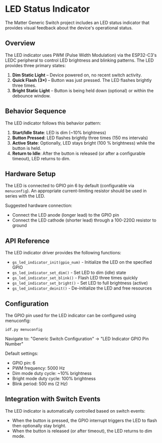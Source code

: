 # LED Status Indicator

The Matter Generic Switch project includes an LED status indicator that provides visual feedback about the device's operational status.

## Overview

The LED indicator uses PWM (Pulse Width Modulation) via the ESP32-C3's LEDC peripheral to control LED brightness and blinking patterns. The LED provides three primary states:

1. **Dim Static Light** – Device powered on, no recent switch activity.
2. **Quick Flash (3×)** – Button was just pressed. The LED flashes brightly three times.
3. **Bright Static Light** – Button is being held down (optional) or within the debounce window.

## Behavior Sequence

The LED indicator follows this behavior pattern:

1. **Start/Idle State**: LED is dim (~10% brightness)
2. **Button Pressed**: LED flashes brightly three times (150 ms intervals)
3. **Active State**: Optionally, LED stays bright (100 % brightness) while the button is held.
4. **Return to Idle**: After the button is released (or after a configurable timeout), LED returns to dim.

## Hardware Setup

The LED is connected to GPIO pin 6 by default (configurable via `menuconfig`). An appropriate current-limiting resistor should be used in series with the LED.

Suggested hardware connection:
- Connect the LED anode (longer lead) to the GPIO pin
- Connect the LED cathode (shorter lead) through a 100-220Ω resistor to ground

## API Reference

The LED indicator driver provides the following functions:

- `gs_led_indicator_init(gpio_num)` - Initialize the LED on the specified GPIO
- `gs_led_indicator_set_dim()` - Set LED to dim (idle) state
- `gs_led_indicator_set_blink()` - Flash LED three times quickly
- `gs_led_indicator_set_bright()` - Set LED to full brightness (active)
- `gs_led_indicator_deinit()` - De-initialize the LED and free resources

## Configuration

The GPIO pin used for the LED indicator can be configured using menuconfig:

```
idf.py menuconfig
```

Navigate to: "Generic Switch Configuration" → "LED Indicator GPIO Pin Number"

Default settings:
- GPIO pin: 6
- PWM frequency: 5000 Hz
- Dim mode duty cycle: ~10% brightness
- Bright mode duty cycle: 100% brightness
- Blink period: 500 ms (2 Hz)

## Integration with Switch Events

The LED indicator is automatically controlled based on switch events:
* When the button is pressed, the GPIO interrupt triggers the LED to flash then optionally stay bright.
* When the button is released (or after timeout), the LED returns to dim mode. 